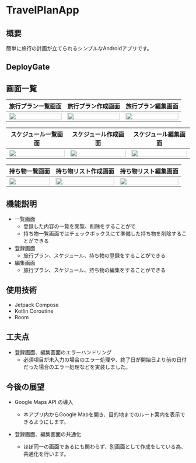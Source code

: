# TravelPlanApp
## 概要
簡単に旅行の計画が立てられるシンプルなAndroidアプリです。

## DeployGate

## 画面一覧
|旅行プラン一覧画面|旅行プラン作成画面|旅行プラン編集画面|
|---|---|---|
|<img src="https://github.com/KoheiTetsuka/TravelPlanApp/assets/58130056/f6783e22-fd60-4683-bb1f-7d426a3db9ca" width="100%">|<img src="https://github.com/KoheiTetsuka/TravelPlanApp/assets/58130056/c828e704-2cd6-4bdd-818d-5a93db070e24" width="100%">|<img src="https://github.com/KoheiTetsuka/TravelPlanApp/assets/58130056/0bd8e14a-692e-4970-9ca6-7f6f46ec6f06" width="100%">|

|スケジュール一覧画面|スケジュール作成画面|スケジュール編集画面|
|---|---|---|
|<img src="https://github.com/KoheiTetsuka/TravelPlanApp/assets/58130056/5cbd51d3-6708-4c0f-9de0-18b1b292111f" width="100%">|<img src="https://github.com/KoheiTetsuka/TravelPlanApp/assets/58130056/8d876011-2909-46dc-a461-3b59aced795a" width="100%">|<img src="https://github.com/KoheiTetsuka/TravelPlanApp/assets/58130056/c497fe6b-e1e8-43e4-a8cd-995672457793" width="100%">|

|持ち物一覧画面|持ち物リスト作成画面|持ち物リスト編集画面|
|---|---|---|
|<img src="https://github.com/KoheiTetsuka/TravelPlanApp/assets/58130056/c4e32cbe-8310-4a28-90f3-09e2be426545" width="100%">|<img src="https://github.com/KoheiTetsuka/TravelPlanApp/assets/58130056/57524d33-4ec7-4418-a74c-2b60204c407c" width="100%">|<img src="https://github.com/KoheiTetsuka/TravelPlanApp/assets/58130056/18d650b3-22c5-4427-9e57-5cfa25f2b815" width="100%">|

## 機能説明
+ 一覧画面
  + 登録した内容の一覧を閲覧、削除をすることがで
  + 持ち物一覧画面ではチェックボックスにて準備した持ち物を削除することができる
+ 登録画面
  + 旅行プラン、スケジュール、持ち物の登録をすることができる
+ 編集画面
  + 旅行プラン、スケジュール、持ち物の編集をすることができる

## 使用技術
+ Jetpack Compose
+ Kotlin Coroutine
+ Room

## 工夫点
+ 登録画面、編集画面のエラーハンドリング
  + 必須項目が未入力の場合のエラー処理や、終了日が開始日より前の日付だった場合のエラー処理などを実装しました。

## 今後の展望
+ Google Maps API の導入
  + 本アプリ内からGoogle Mapを開き、目的地までのルート案内を表示できるようにします。

+ 登録画面、編集画面の共通化
  + ほぼ同一の画面であるにも関わらず、別画面として作成をしている為、共通化を行います。

